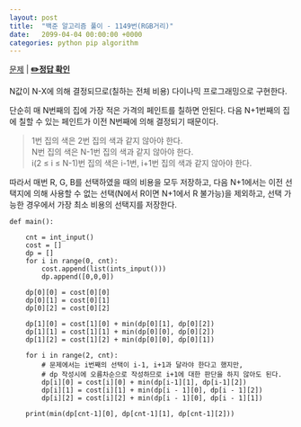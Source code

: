 ```yaml
---
layout: post
title:  "백준 알고리즘 풀이 - 1149번(RGB거리)"
date:   2099-04-04 00:00:00 +0000
categories: python pip algorithm
---
```


[문제](https://www.acmicpc.net/problem/1149) |
**[✏️정답 확인]()**

N값이 N-X에 의해 결정되므로(칠하는 전체 비용) 다이나믹 프로그래밍으로 구현한다.



단순히 매 N번째의 집에 가장 적은 가격의 페인트를 칠하면 안된다. 다음 N+1번째의 집에 칠할 수 있는 페인트가 이전 N번째에 의해 결정되기 때문이다.
>  1번 집의 색은 2번 집의 색과 같지 않아야 한다.  
N번 집의 색은 N-1번 집의 색과 같지 않아야 한다.  
i(2 ≤ i ≤ N-1)번 집의 색은 i-1번, i+1번 집의 색과 같지 않아야 한다.

따라서 매번 R, G, B를 선택하였을 때의 비용을 모두 저장하고, 다음 N+1에서는 이전 선택지에 의해 사용할 수 없는 선택(N에서 R이면 N+1에서 R 불가능)을 제외하고, 선택 가능한 경우에서 가장 최소 비용의 선택지를 저장한다.

```
def main():

    cnt = int_input()
    cost = []
    dp = []
    for i in range(0, cnt):
        cost.append(list(ints_input()))
        dp.append([0,0,0])

    dp[0][0] = cost[0][0]
    dp[0][1] = cost[0][1]
    dp[0][2] = cost[0][2]

    dp[1][0] = cost[1][0] + min(dp[0][1], dp[0][2])
    dp[1][1] = cost[1][1] + min(dp[0][0], dp[0][2])
    dp[1][2] = cost[1][2] + min(dp[0][0], dp[0][1])

    for i in range(2, cnt):
        # 문제에서는 i번째의 선택이 i-1, i+1과 달라야 한다고 했지만,
        # dp 작성시에 오름차순으로 작성하므로 i+1에 대한 판단을 하지 않아도 된다.
        dp[i][0] = cost[i][0] + min(dp[i-1][1], dp[i-1][2])
        dp[i][1] = cost[i][1] + min(dp[i - 1][0], dp[i - 1][2])
        dp[i][2] = cost[i][2] + min(dp[i - 1][0], dp[i - 1][1])

    print(min(dp[cnt-1][0], dp[cnt-1][1], dp[cnt-1][2]))
```
